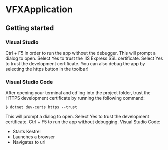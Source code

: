 # VFXApplication

## Getting started

### Visual Studio
Ctrl + F5 in order to run the app without the debugger.
This will prompt a dialog to open. Select Yes to trust the IIS Express SSL certificate.
Select Yes to trust the development certificate.
You can also debug the app by selecting the https button in the toolbar!

### Visual Studio Code
After opening your terminal and cd'ing into the project folder, trust the HTTPS development certificate by running the following command:

```
$ dotnet dev-certs https --trust
```
This will prompt a dialog to open. Select Yes to trust the development certificate.
Ctrl + F5 to run the app without debugging.
Visual Studio Code:
  - Starts Kestrel
  - Launches a browser
  - Navigates to url
